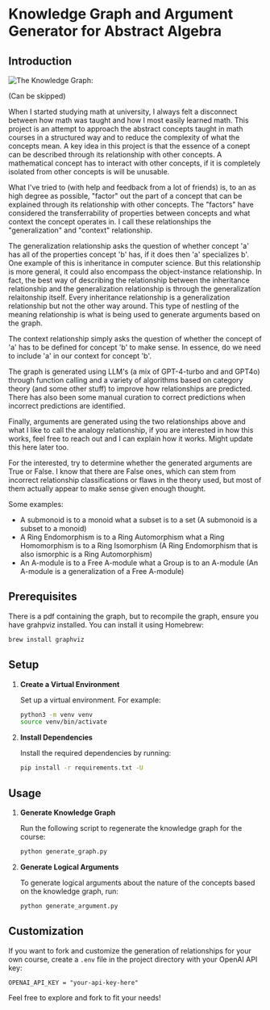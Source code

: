 # Knowledge Graph and Argument Generator for Abstract Algebra

## Introduction

![The Knowledge Graph:](images/knowledge_graph.png)

(Can be skipped)

When I started studying math at university, I always felt a disconnect between how math was taught and how I most easily learned math. This project is an attempt to approach the abstract concepts taught in math courses in a structured way and to reduce the complexity of what the concepts mean. A key idea in this project is that the essence of a conept can be described through its relationship with other concepts. A mathematical concept has to interact with other concepts, if it is completely isolated from other concepts is will be unusable. 

What I've tried to (with help and feedback from a lot of friends) is, to an as high degree as possible, "factor" out the part of a concept that can be explained through its relationship with other concepts. The "factors" have considered the transferrability of properties between concepts and what context the concept operates in. I call these relationships the "generalization" and "context" relationship. 

The generalization relationship asks the question of whether concept 'a' has all of the properties concept 'b' has, if it does then 'a' specializes b'. One example of this is inheritance in computer science. But this relationship is more general, it could also encompass the object-instance relationship. In fact, the best way of describing the relationship between the inheritance relationship and the generalization relationship is through the generalization relaitonship itself. Every inheritance relationship is a generalization relationship but not the other way around. This type of nestling of the meaning relationship is what is being used to generate arguments based on the graph.

The context relationship simply asks the question of whether the concept of 'a' has to be defined for concept 'b' to make sense. In essence, do we need to include 'a' in our context for concept 'b'.

The graph is generated using LLM's (a mix of GPT-4-turbo and and GPT4o) through function calling and a variety of algorithms based on category theory (and some other stuff) to improve how relationships are predicted. There has also been some manual curation to correct predictions when incorrect predictions are identified.

Finally, arguments are generated using the two relationships above and what I like to call the analogy relationship, if you are interested in how this works, feel free to reach out and I can explain how it works. Might update this here later too. 

For the interested, try to determine whether the generated arguments are True or False. I know that there are False ones, which can stem from incorrect relationship classifications or flaws in the theory used, but most of them actually appear to make sense given enough thought.

Some examples:

 - A submonoid is to a monoid what a subset is to a set (A submonoid is a subset to a monoid)
 - A Ring Endomorphism is to a Ring Automorphism what a Ring Homomorphism is to a Ring Isomorphism (A Ring Endomorphism that is also ismorphic is a Ring Automorphism)
 - An A-module is to a Free A-module what a Group is to an A-module (An A-module is a generalization of a Free A-module)

## Prerequisites

There is a pdf containing the graph, but to recompile the graph, ensure you have grahpviz installed. You can install it using Homebrew:

```sh
brew install graphviz
```

## Setup

1. **Create a Virtual Environment**

   Set up a virtual environment. For example:

   ```sh
   python3 -m venv venv
   source venv/bin/activate
   ```

2. **Install Dependencies**

   Install the required dependencies by running:

   ```sh
   pip install -r requirements.txt -U
   ```

## Usage

1. **Generate Knowledge Graph**

   Run the following script to regenerate the knowledge graph for the course:

   ```sh
   python generate_graph.py
   ```

2. **Generate Logical Arguments**

   To generate logical arguments about the nature of the concepts based on the knowledge graph, run:

   ```sh
   python generate_argument.py
   ```

## Customization

If you want to fork and customize the generation of relationships for your own course, create a `.env` file in the project directory with your OpenAI API key:

```
OPENAI_API_KEY = "your-api-key-here"
```

Feel free to explore and fork to fit your needs!
